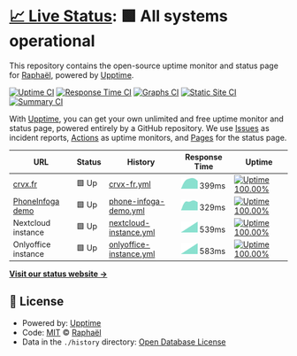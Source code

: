 # [📈 Live Status](https://sundowndev.github.io/status): <!--live status--> **🟩 All systems operational**

This repository contains the open-source uptime monitor and status page for [Raphaël](https://crvx.fr/), powered by [Upptime](https://github.com/upptime/upptime).

[![Uptime CI](https://github.com/koj-co/upptime/workflows/Uptime%20CI/badge.svg)](https://github.com/koj-co/upptime/actions?query=workflow%3A%22Uptime+CI%22)
[![Response Time CI](https://github.com/koj-co/upptime/workflows/Response%20Time%20CI/badge.svg)](https://github.com/koj-co/upptime/actions?query=workflow%3A%22Response+Time+CI%22)
[![Graphs CI](https://github.com/koj-co/upptime/workflows/Graphs%20CI/badge.svg)](https://github.com/koj-co/upptime/actions?query=workflow%3A%22Graphs+CI%22)
[![Static Site CI](https://github.com/koj-co/upptime/workflows/Static%20Site%20CI/badge.svg)](https://github.com/koj-co/upptime/actions?query=workflow%3A%22Static+Site+CI%22)
[![Summary CI](https://github.com/koj-co/upptime/workflows/Summary%20CI/badge.svg)](https://github.com/koj-co/upptime/actions?query=workflow%3A%22Summary+CI%22)

With [Upptime](https://upptime.js.org), you can get your own unlimited and free uptime monitor and status page, powered entirely by a GitHub repository. We use [Issues](https://github.com/sundowndev/status/issues) as incident reports, [Actions](https://github.com/sundowndev/status/actions) as uptime monitors, and [Pages](https://sundowndev.github.io/status) for the status page.

<!--start: status pages-->
<!-- This summary is generated by Upptime (https://github.com/upptime/upptime) -->
<!-- Do not edit this manually, your changes will be overwritten -->

| URL                                                  | Status | History                                                                                                        | Response Time                                                                            | Uptime                                                                                                                                                                                                                                     |
| ---------------------------------------------------- | ------ | -------------------------------------------------------------------------------------------------------------- | ---------------------------------------------------------------------------------------- | ------------------------------------------------------------------------------------------------------------------------------------------------------------------------------------------------------------------------------------------ |
| [crvx.fr](https://www.crvx.fr)                       | 🟩 Up  | [crvx-fr.yml](https://github.com/sundowndev/status/commits/master/history/crvx-fr.yml)                         | <img alt="Response time graph" src="./graphs/crvx-fr.png" height="20"> 399ms             | [![Uptime 100.00%](https://img.shields.io/endpoint?url=https%3A%2F%2Fraw.githubusercontent.com%2Fsundowndev%2Fstatus%2Fmaster%2Fapi%2Fcrvx-fr%2Fuptime.json)](https://sundowndev.github.io/status/history/crvx-fr)                         |
| [PhoneInfoga demo](https://demo.phoneinfoga.crvx.fr) | 🟩 Up  | [phone-infoga-demo.yml](https://github.com/sundowndev/status/commits/master/history/phone-infoga-demo.yml)     | <img alt="Response time graph" src="./graphs/phone-infoga-demo.png" height="20"> 329ms   | [![Uptime 100.00%](https://img.shields.io/endpoint?url=https%3A%2F%2Fraw.githubusercontent.com%2Fsundowndev%2Fstatus%2Fmaster%2Fapi%2Fphone-infoga-demo%2Fuptime.json)](https://sundowndev.github.io/status/history/phone-infoga-demo)     |
| Nextcloud instance                                   | 🟩 Up  | [nextcloud-instance.yml](https://github.com/sundowndev/status/commits/master/history/nextcloud-instance.yml)   | <img alt="Response time graph" src="./graphs/nextcloud-instance.png" height="20"> 539ms  | [![Uptime 100.00%](https://img.shields.io/endpoint?url=https%3A%2F%2Fraw.githubusercontent.com%2Fsundowndev%2Fstatus%2Fmaster%2Fapi%2Fnextcloud-instance%2Fuptime.json)](https://sundowndev.github.io/status/history/nextcloud-instance)   |
| Onlyoffice instance                                  | 🟩 Up  | [onlyoffice-instance.yml](https://github.com/sundowndev/status/commits/master/history/onlyoffice-instance.yml) | <img alt="Response time graph" src="./graphs/onlyoffice-instance.png" height="20"> 583ms | [![Uptime 100.00%](https://img.shields.io/endpoint?url=https%3A%2F%2Fraw.githubusercontent.com%2Fsundowndev%2Fstatus%2Fmaster%2Fapi%2Fonlyoffice-instance%2Fuptime.json)](https://sundowndev.github.io/status/history/onlyoffice-instance) |

<!--end: status pages-->

[**Visit our status website →**](https://sundowndev.github.io/status)

## 📄 License

- Powered by: [Upptime](https://github.com/upptime/upptime)
- Code: [MIT](./LICENSE) © [Raphaël](https://crvx.fr/)
- Data in the `./history` directory: [Open Database License](https://opendatacommons.org/licenses/odbl/1-0/)
